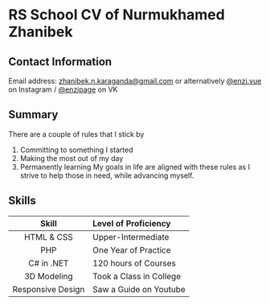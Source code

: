 # RS School CV of Nurmukhamed Zhanibek

## Contact Information
Email address: zhanibek.n.karaganda@gmail.com
or alternatively [@enzi.vue](https://www.instagram.com/enzi.vue/) on Instagram / [@enzipage](https://vk.com/enzipage) on VK

## Summary
There are a couple of rules that I stick by
1. Committing to something I started
1. Making the most out of my day
1. Permanently learning
My goals in life are aligned with these rules as I strive to help those in need, while advancing myself.

## Skills
Skill | Level of Proficiency
:---: | :---
HTML & CSS | Upper-Intermediate
PHP | One Year of Practice
C# in .NET | 120 hours of Courses
3D Modeling | Took a Class in College
Responsive Design | Saw a Guide on Youtube